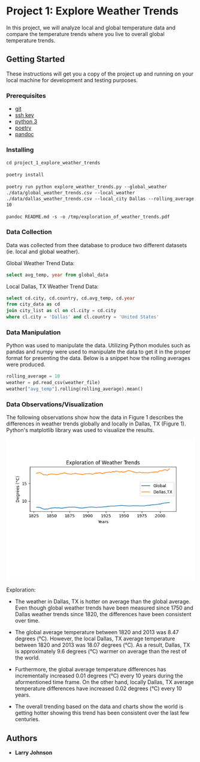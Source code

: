 # Project 1: Explore Weather Trends

In this project, we will analyze local and global temperature data and compare the temperature trends where you live to overall global temperature trends.

## Getting Started

These instructions will get you a copy of the project up and running on your local machine for development and testing purposes.

### Prerequisites

* [git](https://git-scm.com/book/en/v2/Getting-Started-Installing-Git)
* [ssh key](https://docs.github.com/en/enterprise/2.15/user/articles/adding-a-new-ssh-key-to-your-github-account)
* [python 3](https://realpython.com/installing-python/)
* [poetry](https://python-poetry.org/docs/)
* [pandoc](https://pandoc.org/installing.html)

### Installing

```
cd project_1_explore_weather_trends

poetry install

poetry run python explore_weather_trends.py --global_weather ./data/global_weather_trends.csv --local_weather ./data/dallas_weather_trends.csv --local_city Dallas --rolling_average 10

pandoc README.md -s -o /tmp/exploration_of_weather_trends.pdf

```

### Data Collection
Data was collected from thee database to produce two different datasets (ie. local and global weather).

Global Weather Trend Data:
```sql
select avg_temp, year from global_data
```

Local Dallas, TX Weather Trend Data:
```sql
select cd.city, cd.country, cd.avg_temp, cd.year
from city_data as cd
join city_list as cl on cl.city = cd.city
where cl.city = 'Dallas' and cl.country = 'United States'
```

### Data Manipulation
Python was used to manipulate the data.  Utilizing Python modules such as pandas and numpy were used to manipulate the data to get it in the proper format for presenting the data.  Below is a snippet how the rolling averages were produced.

```python
rolling_average = 10
weather = pd.read_csv(weather_file)
weather["avg_temp"].rolling(rolling_average).mean()
```

### Data Observations/Visualization
The following observations show how the data in Figure 1 describes the differences in weather trends globally and locally in Dallas, TX (Figure 1).  Python's matplotlib library was used to visualize the results.

![Figure 1 - Explorationi of Weather Trends](./report/exploration_of_weather_trends.png)

Exploration:

* The weather in Dallas, TX is hotter on average than the global average. Even though global weather trends have been measured since 1750 and Dallas weather trends since 1820, the differences have been consistent over time.

* The global average temperature between 1820 and 2013 was 8.47 degrees (°C).  However, the local Dallas, TX average temperature between 1820 and 2013 was 18.07 degrees (°C).  As a result, Dallas, TX is approximately 9.6 degrees (°C) warmer on average than the rest of the world.  
 
* Furthermore, the global average temperature differences has incrementally increased 0.01 degrees (°C) every 10 years during the aformentioned time frame.  On the other hand, locally Dallas, TX average temperature differences have increased 0.02 degrees (°C) every 10 years. 

* The overall trending based on the data and charts show the world is getting hotter showing this trend has been consistent over the last few centuries.


## Authors

* **Larry Johnson**

